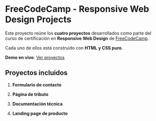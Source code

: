 # FreeCodeCamp - Responsive Web Design Projects

Este proyecto reúne los **cuatro proyectos** desarrollados como parte del curso de certificación en **Responsive Web Design** de [FreeCodeCamp](https://www.freecodecamp.org/).

Cada uno de ellos está construido con **HTML y CSS puro**.

**Demo en vivo**: [Ver proyectos](https://stefan-trifan.github.io/FreeCodeCamp_ResponsiveWebDesign/)

## Proyectos incluidos

1. **Formulario de contacto**  

2. **Página de tributo**  

3. **Documentación técnica**  

4. **Landing page de producto**  
